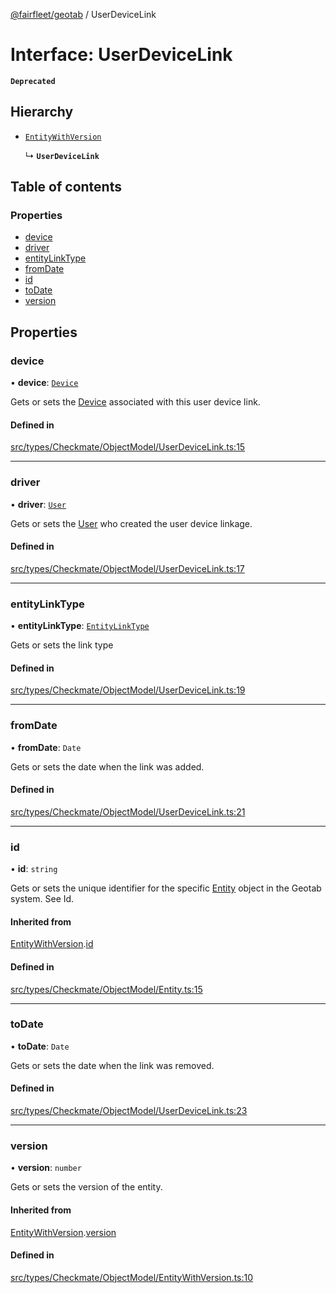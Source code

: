 [@fairfleet/geotab](../README.md) / UserDeviceLink

# Interface: UserDeviceLink

**`Deprecated`**

## Hierarchy

- [`EntityWithVersion`](EntityWithVersion.md)

  ↳ **`UserDeviceLink`**

## Table of contents

### Properties

- [device](UserDeviceLink.md#device)
- [driver](UserDeviceLink.md#driver)
- [entityLinkType](UserDeviceLink.md#entitylinktype)
- [fromDate](UserDeviceLink.md#fromdate)
- [id](UserDeviceLink.md#id)
- [toDate](UserDeviceLink.md#todate)
- [version](UserDeviceLink.md#version)

## Properties

### device

• **device**: [`Device`](Device.md)

Gets or sets the [Device](Device.md) associated with this user device link.

#### Defined in

[src/types/Checkmate/ObjectModel/UserDeviceLink.ts:15](https://github.com/fairfleet/geotab/blob/b682f10/src/types/Checkmate/ObjectModel/UserDeviceLink.ts#L15)

___

### driver

• **driver**: [`User`](User.md)

Gets or sets the [User](User.md) who created the user device linkage.

#### Defined in

[src/types/Checkmate/ObjectModel/UserDeviceLink.ts:17](https://github.com/fairfleet/geotab/blob/b682f10/src/types/Checkmate/ObjectModel/UserDeviceLink.ts#L17)

___

### entityLinkType

• **entityLinkType**: [`EntityLinkType`](../README.md#entitylinktype)

Gets or sets the link type

#### Defined in

[src/types/Checkmate/ObjectModel/UserDeviceLink.ts:19](https://github.com/fairfleet/geotab/blob/b682f10/src/types/Checkmate/ObjectModel/UserDeviceLink.ts#L19)

___

### fromDate

• **fromDate**: `Date`

Gets or sets the date when the link was added.

#### Defined in

[src/types/Checkmate/ObjectModel/UserDeviceLink.ts:21](https://github.com/fairfleet/geotab/blob/b682f10/src/types/Checkmate/ObjectModel/UserDeviceLink.ts#L21)

___

### id

• **id**: `string`

Gets or sets the unique identifier for the specific [Entity](Entity.md) object in the Geotab system. See Id.

#### Inherited from

[EntityWithVersion](EntityWithVersion.md).[id](EntityWithVersion.md#id)

#### Defined in

[src/types/Checkmate/ObjectModel/Entity.ts:15](https://github.com/fairfleet/geotab/blob/b682f10/src/types/Checkmate/ObjectModel/Entity.ts#L15)

___

### toDate

• **toDate**: `Date`

Gets or sets the date when the link was removed.

#### Defined in

[src/types/Checkmate/ObjectModel/UserDeviceLink.ts:23](https://github.com/fairfleet/geotab/blob/b682f10/src/types/Checkmate/ObjectModel/UserDeviceLink.ts#L23)

___

### version

• **version**: `number`

Gets or sets the version of the entity.

#### Inherited from

[EntityWithVersion](EntityWithVersion.md).[version](EntityWithVersion.md#version)

#### Defined in

[src/types/Checkmate/ObjectModel/EntityWithVersion.ts:10](https://github.com/fairfleet/geotab/blob/b682f10/src/types/Checkmate/ObjectModel/EntityWithVersion.ts#L10)
